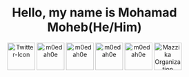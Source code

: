 <h1 align="center">Hello, my name is Mohamad Moheb(He/Him) </h1>
<p align="center">
<a href=https://twitter.com/m0edah0e><img align="center" src="https://i.ibb.co/sy0MYCZ/Twitter-Icon.png" alt="Twitter-Icon" alt="m0edah0e" height="64" width="64" /></a>
<a href=https://www.instagram.com/m0edah0e><img align="center" src="https://i.ibb.co/VNGQGK6/Instagram-Icon.png" alt="m0edah0e" height="64" width="64" /></a>
<a href=https://m0edah0e.github.io/Website/><img align="center" src="https://i.ibb.co/L1wkhtf/p.png" alt="m0edah0e" height="64" width="64" /></a>
<a href=https://github.com/m0edah0e/Forsaken/><img align="center" src="https://i.ibb.co/5WMDwCG/Icon.png" alt="m0edah0e" height="64" width="64" /></a>
<a href=https://github.com/Falasteen-1948><img align="center" src="https://i.ibb.co/wh8jnwq/79527809.png" alt="m0edah0e" height="64" width="64" /></a>
<a href=https://github.com/Mazzika-Discord-Music-Bot><img align="center" src="https://i.ibb.co/64t99K4/77557099.png" alt="Mazzika Organization" height="64" width="64" /></a>
</p>
